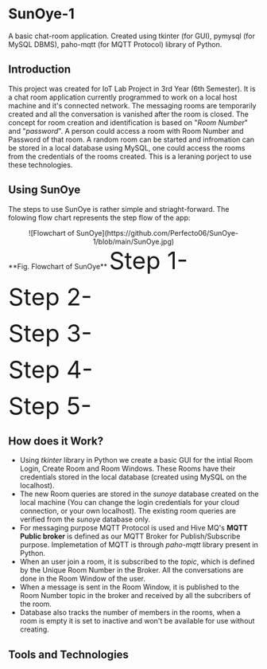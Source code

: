 # SunOye-1
A basic chat-room application. 
Created using tkinter (for GUI), pymysql (for MySQL DBMS), paho-mqtt (for MQTT Protocol) library of Python.

## Introduction
This project was created for IoT Lab Project in 3rd Year (6th Semester). It is a chat room application currently programmed to work on a local host machine and it's connected network. The messaging rooms are temporarily created and all the conversation is vanished after the room is closed. The concept for room creation and identification is based on "_Room Number_" and "_password_".
A person could access a room with Room Number and Password of that room. A random room can be started and infromation can be stored in a local database using MySQL, one could access the rooms from the credentials of the rooms created. This is a leraning porject to use these technologies.

## Using SunOye
The steps to use SunOye is rather simple and striaght-forward.
The folowing flow chart represents the step flow of the app:
<center>![Flowchart of SunOye](https://github.com/Perfecto06/SunOye-1/blob/main/SunOye.jpg)</center>
<break>
**Fig. Flowchart of SunOye**
<break>
<font size='14'>Step 1-</font>

<font size='14'>Step 2-</font>

<font size='14'>Step 3-</font>

<font size='14'>Step 4-</font>

<font size='14'>Step 5-</font>

## How does it Work?
 * Using _tkinter_ library in Python we create a basic GUI for the intial Room Login, Create Room and Room Windows. These Rooms have their credentials stored in the local database (created using MySQL on the localhost).
 * The new Room queries are stored in the _sunoye_ database created on the local machine (You can change the login credentials for your cloud connection, or your own localhost). The existing room queries are verified from the _sunoye_ database only.
 * For messaging purpose MQTT Protocol is used and Hive MQ's **MQTT Public broker** is defined as our MQTT Broker for Publish/Subscribe purpose. Implemetation of MQTT is through _paho-mqtt_ library present in Python.
 * When an user join a room, it is subscribed to the _topic_, which is defined by the Unique Room Number in the Broker. All the conversations are done in the Room Window of the user.
 * When a message is sent in the Room Window, it is published to the Room Number topic in the broker and received by all the subcribers of the room.
 * Database also tracks the number of members in the rooms, when a room is empty it is set to inactive and won't be available for use without creating.

## Tools and Technologies
